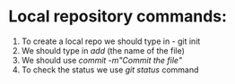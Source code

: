 # Local repository commands:
1. To create a local repo we should type in - git init
2. We should type in *add* (the name of the file)
3. We should use *commit -m"Commit the file"*
4. To check the status we use *git status* command
